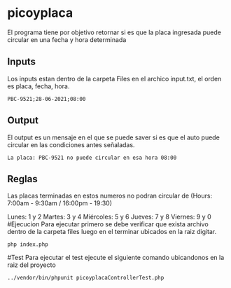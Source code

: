 # picoyplaca
El programa tiene por objetivo retornar si es que la placa ingresada puede circular en una fecha y hora determinada

## Inputs
Los inputs estan dentro de la carpeta Files en el archico input.txt, el orden es placa, fecha, hora.

`PBC-9521;28-06-2021;08:00`

## Output

El output es un mensaje en el que se puede saver si es que el auto puede circular en las condiciones antes señaladas.

`La placa: PBC-9521 no puede circular en esa hora 08:00`

## Reglas
Las placas terminadas en estos numeros no podran circular de (Hours: 7:00am - 9:30am / 16:00pm - 19:30)

Lunes: 1 y 2
Martes: 3 y 4
Miércoles: 5 y 6
Jueves: 7 y 8
Viernes: 9 y 0
#Ejecucion
Para ejecutar primero se debe verificar que exista archivo dentro de la carpeta files luego en el terminar ubicados en la raiz digitar.

`php index.php`

#Test
Para ejecutar el test ejecute el siguiente comando ubicandonos en la raiz del proyecto

`../vendor/bin/phpunit picoyplacaControllerTest.php`


